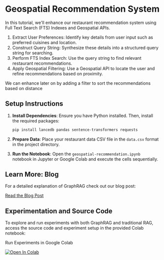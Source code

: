 # Geospatial Recommendation System

In this tutorial, we'll enhance our restaurant recommendation system using Full Text Search (FTS) Indexes and Geospatial APIs.

1. Extract User Preferences: Identify key details from user input such as preferred cuisines and location.
2. Construct Query String: Synthesize these details into a structured query string for searching.
3. Perform FTS Index Search: Use the query string to find relevant restaurant recommendations.
4. Apply Geospatial Filtering: Use a Geospatial API to locate the user and refine recommendations based on proximity.

We can enhance later on by adding a filter to sort the recommendations based on distance

## Setup Instructions

1. **Install Dependencies**:
   Ensure you have Python installed. Then, install the required packages:
   ```bash
   pip install lancedb pandas sentence-transformers requests
   ```

2. **Prepare Data**:
   Place your restaurant data CSV file in the `data.csv` format in the project directory.

3. **Run the Notebook**:
   Open the `geospatial-recommendation.ipynb` notebook in Jupyter or Google Colab and execute the cells sequentially.

## Learn More: Blog

For a detailed explanation of GraphRAG check out our blog post:

[Read the Blog Post](https://blog.lancedb.com/geospatial-restaurant-recommendation-system/)

## Experimentation and Source Code

To explore and run experiments with both GraphRAG and traditional RAG, access the source code and experiment setup in the provided Colab notebook:

Run Experiments in Google Colab

<a href="https://colab.research.google.com/github/lancedb/vectordb-recipes/blob/main/examples/Geospatial-Recommendation-System/geospatial-recommendation.ipynb"><img src="https://colab.research.google.com/assets/colab-badge.svg" alt="Open In Colab"></a>
